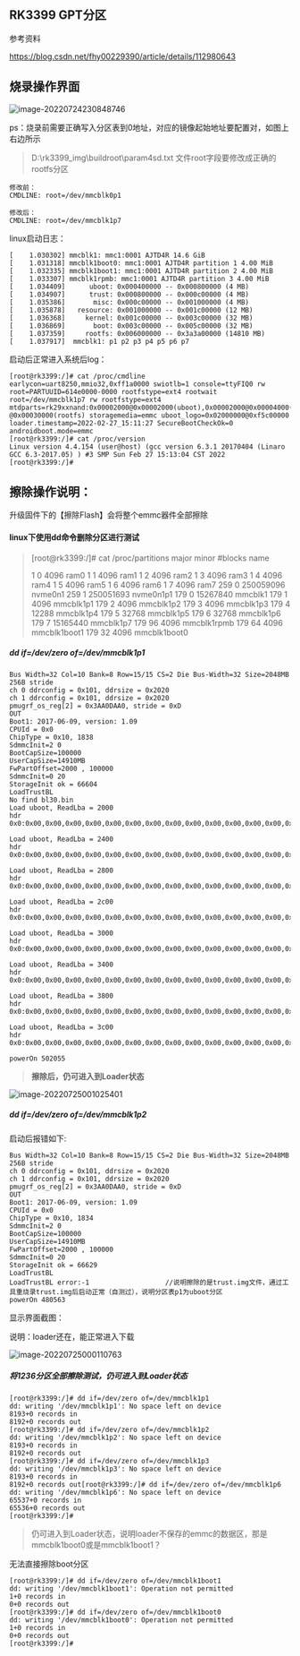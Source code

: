 ## RK3399 GPT分区

参考资料

https://blog.csdn.net/fhy00229390/article/details/112980643

## 烧录操作界面

![image-20220724230848746](rk3399-t4镜像烧录.assets/image-20220724230848746-16586753308551.png)

ps：烧录前需要正确写入分区表到0地址，对应的镜像起始地址要配置对，如图上右边所示

> D:\rk3399_img\buildroot\param4sd.txt  文件root字段要修改成正确的rootfs分区

```
修改前：
CMDLINE: root=/dev/mmcblk0p1

修改后：
CMDLINE: root=/dev/mmcblk1p7
```

linux启动日志：

```shell
[    1.030302] mmcblk1: mmc1:0001 AJTD4R 14.6 GiB 
[    1.031318] mmcblk1boot0: mmc1:0001 AJTD4R partition 1 4.00 MiB
[    1.032335] mmcblk1boot1: mmc1:0001 AJTD4R partition 2 4.00 MiB
[    1.033307] mmcblk1rpmb: mmc1:0001 AJTD4R partition 3 4.00 MiB
[    1.034409]      uboot: 0x000400000 -- 0x000800000 (4 MB)
[    1.034907]      trust: 0x000800000 -- 0x000c00000 (4 MB)
[    1.035386]       misc: 0x000c00000 -- 0x001000000 (4 MB)
[    1.035878]   resource: 0x001000000 -- 0x001c00000 (12 MB)
[    1.036368]     kernel: 0x001c00000 -- 0x003c00000 (32 MB)
[    1.036869]       boot: 0x003c00000 -- 0x005c00000 (32 MB)
[    1.037359]     rootfs: 0x006000000 -- 0x3a3a00000 (14810 MB)
[    1.037917]  mmcblk1: p1 p2 p3 p4 p5 p6 p7
```

启动后正常进入系统后log：

```shell
[root@rk3399:/]# cat /proc/cmdline 
earlycon=uart8250,mmio32,0xff1a0000 swiotlb=1 console=ttyFIQ0 rw root=PARTUUID=614e0000-0000 rootfstype=ext4 rootwait root=/dev/mmcblk1p7 rw rootfstype=ext4 mtdparts=rk29xxnand:0x00002000@0x00002000(uboot),0x00002000@0x00004000(trust),0x00002000@0x00006000(misc),0x00006000@0x00008000(resource),0x00010000@0x0000e000(kernel),0x00010000@0x0001e000(boot),-@0x00030000(rootfs) storagemedia=emmc uboot_logo=0x02000000@0xf5c00000 loader.timestamp=2022-02-27_15:11:27 SecureBootCheckOk=0 androidboot.mode=emmc
[root@rk3399:/]# cat /proc/version 
Linux version 4.4.154 (user@host) (gcc version 6.3.1 20170404 (Linaro GCC 6.3-2017.05) ) #3 SMP Sun Feb 27 15:13:04 CST 2022
[root@rk3399:/]# 
```

## 擦除操作说明：

升级固件下的【擦除Flash】会将整个emmc器件全部擦除

#### linux下使用dd命令删除分区进行测试

>[root@rk3399:/]# cat /proc/partitions 
>major minor  #blocks  name
>
>   1        0       4096 ram0
>   1        1       4096 ram1
>   1        2       4096 ram2
>   1        3       4096 ram3
>   1        4       4096 ram4
>   1        5       4096 ram5
>   1        6       4096 ram6
>   1        7       4096 ram7
> 259        0  250059096 nvme0n1
> 259        1  250051693 nvme0n1p1
> 179        0   15267840 mmcblk1
> 179        1       4096 mmcblk1p1
> 179        2       4096 mmcblk1p2
> 179        3       4096 mmcblk1p3
> 179        4      12288 mmcblk1p4
> 179        5      32768 mmcblk1p5
> 179        6      32768 mmcblk1p6
> 179        7   15165440 mmcblk1p7
> 179       96       4096 mmcblk1rpmb
> 179       64       4096 mmcblk1boot1
> 179       32       4096 mmcblk1boot0

##### dd if=/dev/zero of=/dev/mmcblk1p1

```
Bus Width=32 Col=10 Bank=8 Row=15/15 CS=2 Die Bus-Width=32 Size=2048MB
256B stride
ch 0 ddrconfig = 0x101, ddrsize = 0x2020
ch 1 ddrconfig = 0x101, ddrsize = 0x2020
pmugrf_os_reg[2] = 0x3AA0DAA0, stride = 0xD
OUT
Boot1: 2017-06-09, version: 1.09
CPUId = 0x0
ChipType = 0x10, 1838
SdmmcInit=2 0
BootCapSize=100000
UserCapSize=14910MB
FwPartOffset=2000 , 100000
SdmmcInit=0 20
StorageInit ok = 66604
LoadTrustBL
No find bl30.bin
Load uboot, ReadLba = 2000
hdr 0x0:0x00,0x00,0x00,0x00,0x00,0x00,0x00,0x00,0x00,0x00,0x00,0x00,0x00,0x00,0x00,0x00,

Load uboot, ReadLba = 2400
hdr 0x0:0x00,0x00,0x00,0x00,0x00,0x00,0x00,0x00,0x00,0x00,0x00,0x00,0x00,0x00,0x00,0x00,

Load uboot, ReadLba = 2800
hdr 0x0:0x00,0x00,0x00,0x00,0x00,0x00,0x00,0x00,0x00,0x00,0x00,0x00,0x00,0x00,0x00,0x00,

Load uboot, ReadLba = 2c00
hdr 0x0:0x00,0x00,0x00,0x00,0x00,0x00,0x00,0x00,0x00,0x00,0x00,0x00,0x00,0x00,0x00,0x00,

Load uboot, ReadLba = 3000
hdr 0x0:0x00,0x00,0x00,0x00,0x00,0x00,0x00,0x00,0x00,0x00,0x00,0x00,0x00,0x00,0x00,0x00,

Load uboot, ReadLba = 3400
hdr 0x0:0x00,0x00,0x00,0x00,0x00,0x00,0x00,0x00,0x00,0x00,0x00,0x00,0x00,0x00,0x00,0x00,

Load uboot, ReadLba = 3800
hdr 0x0:0x00,0x00,0x00,0x00,0x00,0x00,0x00,0x00,0x00,0x00,0x00,0x00,0x00,0x00,0x00,0x00,

Load uboot, ReadLba = 3c00
hdr 0x0:0x00,0x00,0x00,0x00,0x00,0x00,0x00,0x00,0x00,0x00,0x00,0x00,0x00,0x00,0x00,0x00,

powerOn 502055
```

> **擦除后，仍可进入到Loader状态**

![image-20220725001025401](rk3399-t4镜像烧录.assets/image-20220725001025401.png)

##### dd if=/dev/zero of=/dev/mmcblk1p2

启动后报错如下:

```shell
Bus Width=32 Col=10 Bank=8 Row=15/15 CS=2 Die Bus-Width=32 Size=2048MB
256B stride
ch 0 ddrconfig = 0x101, ddrsize = 0x2020
ch 1 ddrconfig = 0x101, ddrsize = 0x2020
pmugrf_os_reg[2] = 0x3AA0DAA0, stride = 0xD
OUT
Boot1: 2017-06-09, version: 1.09
CPUId = 0x0
ChipType = 0x10, 1834
SdmmcInit=2 0
BootCapSize=100000
UserCapSize=14910MB
FwPartOffset=2000 , 100000
SdmmcInit=0 20
StorageInit ok = 66629
LoadTrustBL
LoadTrustBL error:-1                   //说明擦除的是trust.img文件，通过工具重烧录trust.img后启动正常（自测过），说明分区表p1为uboot分区
powerOn 480563
```

显示界面截图：

说明：loader还在，能正常进入下载

![image-20220725000110763](rk3399-t4镜像烧录.assets/image-20220725000110763.png)

##### 将1236分区全部擦除测试，仍可进入到Loader状态

```
[root@rk3399:/]# dd if=/dev/zero of=/dev/mmcblk1p1
dd: writing '/dev/mmcblk1p1': No space left on device
8193+0 records in
8192+0 records out
[root@rk3399:/]# dd if=/dev/zero of=/dev/mmcblk1p2
dd: writing '/dev/mmcblk1p2': No space left on device
8193+0 records in
8192+0 records out
[root@rk3399:/]# dd if=/dev/zero of=/dev/mmcblk1p3
dd: writing '/dev/mmcblk1p3': No space left on device
8193+0 records in
8192+0 records out[root@rk3399:/]# dd if=/dev/zero of=/dev/mmcblk1p6
dd: writing '/dev/mmcblk1p6': No space left on device
65537+0 records in
65536+0 records out
[root@rk3399:/]# 
```

> 仍可进入到Loader状态，说明loader不保存的emmc的数据区，那是mmcblk1boot0或是mmcblk1boot1？

无法直接擦除boot分区

```shell
[root@rk3399:/]# dd if=/dev/zero of=/dev/mmcblk1boot1
dd: writing '/dev/mmcblk1boot1': Operation not permitted
1+0 records in
0+0 records out
[root@rk3399:/]# dd if=/dev/zero of=/dev/mmcblk1boot0
dd: writing '/dev/mmcblk1boot0': Operation not permitted
1+0 records in
0+0 records out
[root@rk3399:/]# 
```

